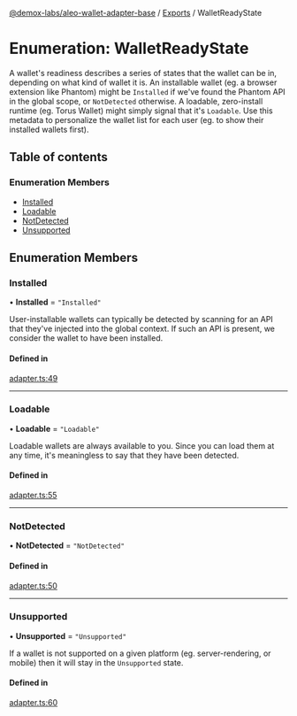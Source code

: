 [@demox-labs/aleo-wallet-adapter-base](../README.md) / [Exports](../modules.md) / WalletReadyState

# Enumeration: WalletReadyState

A wallet's readiness describes a series of states that the wallet can be in,
depending on what kind of wallet it is. An installable wallet (eg. a browser
extension like Phantom) might be `Installed` if we've found the Phantom API
in the global scope, or `NotDetected` otherwise. A loadable, zero-install
runtime (eg. Torus Wallet) might simply signal that it's `Loadable`. Use this
metadata to personalize the wallet list for each user (eg. to show their
installed wallets first).

## Table of contents

### Enumeration Members

- [Installed](WalletReadyState.md#installed)
- [Loadable](WalletReadyState.md#loadable)
- [NotDetected](WalletReadyState.md#notdetected)
- [Unsupported](WalletReadyState.md#unsupported)

## Enumeration Members

### Installed

• **Installed** = ``"Installed"``

User-installable wallets can typically be detected by scanning for an API
that they've injected into the global context. If such an API is present,
we consider the wallet to have been installed.

#### Defined in

[adapter.ts:49](https://github.com/demox-labs/aleo-wallet-adapter/blob/c12f88c/packages/core/base/adapter.ts#L49)

___

### Loadable

• **Loadable** = ``"Loadable"``

Loadable wallets are always available to you. Since you can load them at
any time, it's meaningless to say that they have been detected.

#### Defined in

[adapter.ts:55](https://github.com/demox-labs/aleo-wallet-adapter/blob/c12f88c/packages/core/base/adapter.ts#L55)

___

### NotDetected

• **NotDetected** = ``"NotDetected"``

#### Defined in

[adapter.ts:50](https://github.com/demox-labs/aleo-wallet-adapter/blob/c12f88c/packages/core/base/adapter.ts#L50)

___

### Unsupported

• **Unsupported** = ``"Unsupported"``

If a wallet is not supported on a given platform (eg. server-rendering, or
mobile) then it will stay in the `Unsupported` state.

#### Defined in

[adapter.ts:60](https://github.com/demox-labs/aleo-wallet-adapter/blob/c12f88c/packages/core/base/adapter.ts#L60)
